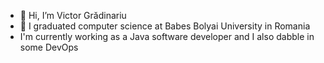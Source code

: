 - 👋 Hi, I’m Victor Grădinariu
- 🌱 I graduated computer science at Babes Bolyai University in Romania
-  I'm currently working as a Java software developer and I also dabble in some DevOps
